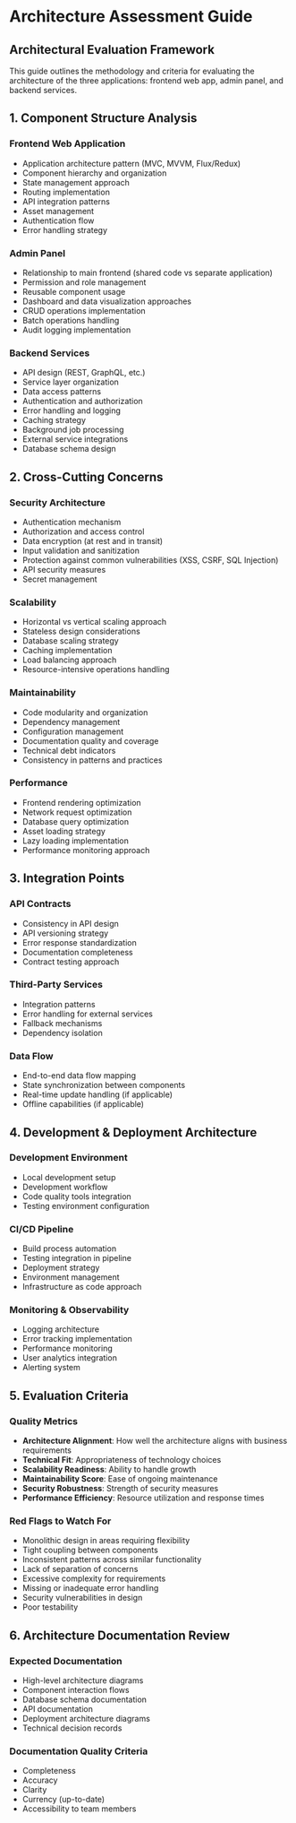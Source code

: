# Architecture Assessment Guide

## Architectural Evaluation Framework

This guide outlines the methodology and criteria for evaluating the architecture of the three applications: frontend web app, admin panel, and backend services.

## 1. Component Structure Analysis

### Frontend Web Application
- Application architecture pattern (MVC, MVVM, Flux/Redux)
- Component hierarchy and organization
- State management approach
- Routing implementation
- API integration patterns
- Asset management
- Authentication flow
- Error handling strategy

### Admin Panel
- Relationship to main frontend (shared code vs separate application)
- Permission and role management
- Reusable component usage
- Dashboard and data visualization approaches
- CRUD operations implementation
- Batch operations handling
- Audit logging implementation

### Backend Services
- API design (REST, GraphQL, etc.)
- Service layer organization
- Data access patterns
- Authentication and authorization
- Error handling and logging
- Caching strategy
- Background job processing
- External service integrations
- Database schema design

## 2. Cross-Cutting Concerns

### Security Architecture
- Authentication mechanism
- Authorization and access control
- Data encryption (at rest and in transit)
- Input validation and sanitization
- Protection against common vulnerabilities (XSS, CSRF, SQL Injection)
- API security measures
- Secret management

### Scalability
- Horizontal vs vertical scaling approach
- Stateless design considerations
- Database scaling strategy
- Caching implementation
- Load balancing approach
- Resource-intensive operations handling

### Maintainability
- Code modularity and organization
- Dependency management
- Configuration management
- Documentation quality and coverage
- Technical debt indicators
- Consistency in patterns and practices

### Performance
- Frontend rendering optimization
- Network request optimization
- Database query optimization
- Asset loading strategy
- Lazy loading implementation
- Performance monitoring approach

## 3. Integration Points

### API Contracts
- Consistency in API design
- API versioning strategy
- Error response standardization
- Documentation completeness
- Contract testing approach

### Third-Party Services
- Integration patterns
- Error handling for external services
- Fallback mechanisms
- Dependency isolation

### Data Flow
- End-to-end data flow mapping
- State synchronization between components
- Real-time update handling (if applicable)
- Offline capabilities (if applicable)

## 4. Development & Deployment Architecture

### Development Environment
- Local development setup
- Development workflow
- Code quality tools integration
- Testing environment configuration

### CI/CD Pipeline
- Build process automation
- Testing integration in pipeline
- Deployment strategy
- Environment management
- Infrastructure as code approach

### Monitoring & Observability
- Logging architecture
- Error tracking implementation
- Performance monitoring
- User analytics integration
- Alerting system

## 5. Evaluation Criteria

### Quality Metrics
- **Architecture Alignment**: How well the architecture aligns with business requirements
- **Technical Fit**: Appropriateness of technology choices
- **Scalability Readiness**: Ability to handle growth
- **Maintainability Score**: Ease of ongoing maintenance
- **Security Robustness**: Strength of security measures
- **Performance Efficiency**: Resource utilization and response times

### Red Flags to Watch For
- Monolithic design in areas requiring flexibility
- Tight coupling between components
- Inconsistent patterns across similar functionality
- Lack of separation of concerns
- Excessive complexity for requirements
- Missing or inadequate error handling
- Security vulnerabilities in design
- Poor testability

## 6. Architecture Documentation Review

### Expected Documentation
- High-level architecture diagrams
- Component interaction flows
- Database schema documentation
- API documentation
- Deployment architecture diagrams
- Technical decision records

### Documentation Quality Criteria
- Completeness
- Accuracy
- Clarity
- Currency (up-to-date)
- Accessibility to team members 